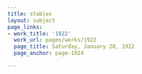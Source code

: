 ```yaml
---
title: stables
layout: subject
page_links:
- work_title: '1922'
  work_url: pages/works/1922
  page_title: Saturday, January 28, 1922
  page_anchor: page-1924

---
```

